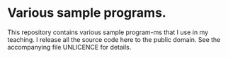 # Various sample programs.

This repository contains various sample program-ms that I use in my
teaching. I release all the source code here to the public domain.
See the accompanying file UNLICENCE for details.
